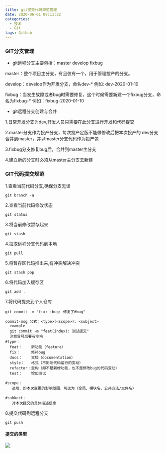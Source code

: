 ```yaml
---
title: git提交代码规范管理
date: 2020-06-01 09:11:32
categories: 
  - 技术
  - Git
tags: Github
---
```


### GIT分支管理
- git远程分支主要包括：master develop fixbug

master：整个项目主分支，有且仅有一个，用于管理投产的分支。

develop：develop作为开发分支，命名dev-* 例如: dev-2020-01-10

fixbug：当发生故障或者bug时需要修复，这个时候需要新建一个fixbug分支，命名为fixbug-* 例如：fixbug-2020-01-10
<!--more-->

- git远程分支创建与合并

1.日常开发分支为dev,开发人员只需要在此分支进行开发和代码提交

2.master分支作为投产分支，每次投产定版不能做修改后把本次投产的
dev分支合并到master，并以master分支代码作为投产包

3.fixbug分支修复bug后，合并到master主分支

4.建立新的分支时必须从master主分支去新建

### GIT代码提交规范

1.查看当前代码分支,确保分支无误
```
git branch -a
```

2.查看当前代码修改状态
```
git status
```

3.将当前修改暂存起来
```
git stash
```

4.拉取远程分支代码到本地
```
git pull
```

5.将暂存区代码推出来,有冲突解决冲突
```
git stash pop
```

6.将代码加入缓存区
```
git add .
```

7.将代码提交到个人仓库
```
git commit -m "fix: :bug: 修复了#bug"
```

```
commit-msg 公式：<type>(<scope>): <subject>
  example
  git commit -m "feat(index): 测试提交"
  注意冒号后要有空格
#type：
  feat：    新功能（feature）
  fix：     修补bug 
  docs：    文档（documentation）
  style：   格式（不影响代码运行的变动）
  refactor：重构（即不是新增功能，也不是修改bug的代码变动）
  test：    增加测试

#scope：
   选填，即本次变更的影响范围，可选为（全局、模块名、公共方法/文件名）

#subkect：
   对本次提交的具体描述信息
```

8.提交代码到远程分支
```
git push
```


#### 提交的类型
![](/css/images/git.png)
 
